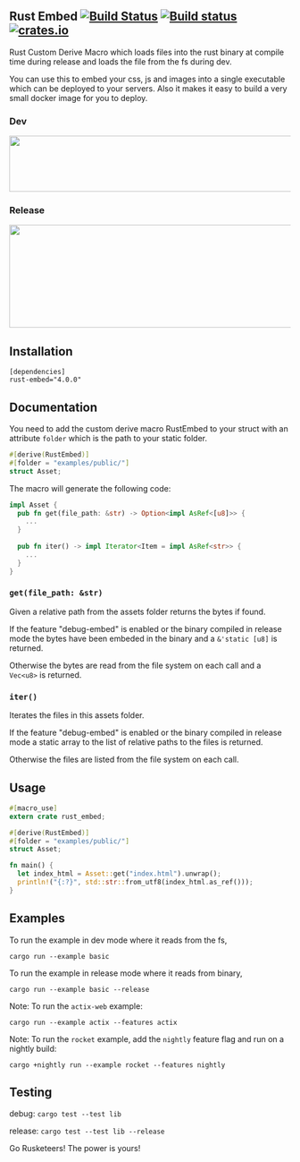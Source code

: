 ## Rust Embed [![Build Status](https://travis-ci.org/pyros2097/rust-embed.svg?branch=master)](https://travis-ci.org/pyros2097/rust-embed) [![Build status](https://ci.appveyor.com/api/projects/status/jnr45fn1l1dop2a8/branch/master?svg=true)](https://ci.appveyor.com/project/pyros2097/rust-embed/branch/master) [![crates.io](http://meritbadge.herokuapp.com/rust-embed)](https://crates.io/crates/rust-embed)
Rust Custom Derive Macro which loads files into the rust binary at compile time during release and loads the file from the fs during dev.

You can use this to embed your css, js and images into a single executable which can be deployed to your servers. Also it makes it easy to build a very small docker image for you to deploy.

### Dev
<img src="https://user-images.githubusercontent.com/1687946/40840773-b1ae1ce6-65c5-11e8-80ac-9e9196701ca2.png" width="700" height="100">

### Release
<img src="https://user-images.githubusercontent.com/1687946/40840774-b1dd709a-65c5-11e8-858d-73a88e25f07a.png" width="700" height="184">

## Installation

```
[dependencies]
rust-embed="4.0.0"
```

## Documentation
You need to add the custom derive macro RustEmbed to your struct with an attribute `folder` which is the path to your static folder.
```rust
#[derive(RustEmbed)]
#[folder = "examples/public/"]
struct Asset;
```


The macro will generate the following code:

```rust
impl Asset {  
  pub fn get(file_path: &str) -> Option<impl AsRef<[u8]>> {
    ...    
  }
  
  pub fn iter() -> impl Iterator<Item = impl AsRef<str>> {
    ...
  }
}
```

### `get(file_path: &str)`

Given a relative path from the assets folder returns the bytes if found.

If the feature "debug-embed" is enabled or the binary  compiled in release mode the bytes have been embeded in the binary and a `&'static [u8]` is returned.

Otherwise the bytes are read from the file system on each call and a `Vec<u8>` is returned.


### `iter()`
    
Iterates the files in this assets folder.

If the feature "debug-embed" is enabled or the binary compiled in release mode a static array to the list of relative paths to the files is returned.

Otherwise the files are listed from the file system on each call.


## Usage
```rust
#[macro_use]
extern crate rust_embed;

#[derive(RustEmbed)]
#[folder = "examples/public/"]
struct Asset;

fn main() {
  let index_html = Asset::get("index.html").unwrap();
  println!("{:?}", std::str::from_utf8(index_html.as_ref()));
}
```

## Examples
To run the example in dev mode where it reads from the fs,

`cargo run --example basic`

To run the example in release mode where it reads from binary,

`cargo run --example basic --release`

Note: To run the `actix-web` example:

`cargo run --example actix --features actix`

Note: To run the `rocket` example, add the `nightly` feature flag and run on a nightly build:

`cargo +nightly run --example rocket --features nightly`

## Testing
debug: `cargo test --test lib`

release: `cargo test --test lib --release`

Go Rusketeers!
The power is yours!
